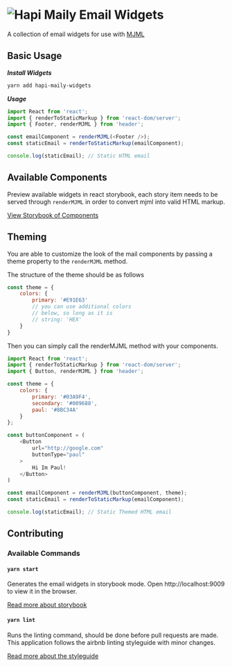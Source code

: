 # ![Hapi Maily](http://i.imgur.com/Ko5GT7a.png?1) Email Widgets

A collection of email widgets for use with [MJML](https://mjml.io)

## Basic Usage

***Install Widgets***
```sh
yarn add hapi-maily-widgets
```

***Usage***
```js
import React from 'react';
import { renderToStaticMarkup } from 'react-dom/server';
import { Footer, renderMJML } from 'header';

const emailComponent = renderMJML(<Footer />);
const staticEmail = renderToStaticMarkup(emailComponent);

console.log(staticEmail); // Static HTML email
```

## Available Components

Preview available widgets in react storybook, each story item
needs to be served through `renderMJML` in order to convert
mjml into valid HTML markup.

[View Storybook of Components](https://joshferrell.github.io/hapi-maily/)

## Theming

You are able to customize the look of the mail components by passing a
theme property to the `renderMJML` method.

The structure of the theme should be as follows

```js
const theme = {
    colors: {
        primary: '#E91E63'
        // you can use additional colors
        // below, so long as it is
        // string: 'HEX'
    }
}
```

Then you can simply call the renderMJML method with your components.

```js
import React from 'react';
import { renderToStaticMarkup } from 'react-dom/server';
import { Button, renderMJML } from 'header';

const theme = {
    colors: {
        primary: '#03A9F4',
        secondary: '#009688',
        paul: '#8BC34A'
    }
};

const buttonComponent = (
    <Button
        url="http://google.com"
        buttonType="paul"
    >
        Hi Im Paul!
    </Button>
)

const emailComponent = renderMJML(buttonComponent, theme);
const staticEmail = renderToStaticMarkup(emailComponent);

console.log(staticEmail); // Static Themed HTML email
```


## Contributing

### Available Commands

#### `yarn start`
Generates the email widgets in storybook mode.
Open http://localhost:9009 to view it in the browser.

[Read more about storybook](https://storybook.js.org/basics/introduction/)

#### `yarn lint`
Runs the linting command, should be done before pull requests are made.
This application follows the airbnb linting styleguide with minor changes.

[Read more about the styleguide](https://github.com/airbnb/javascript)
